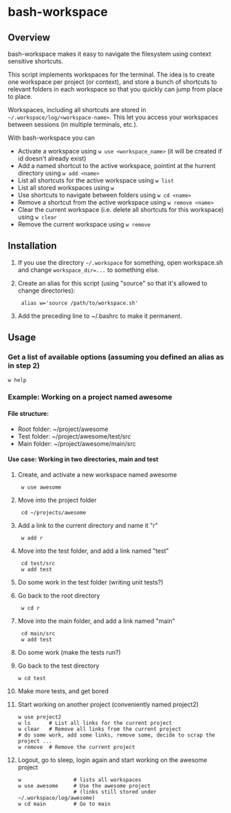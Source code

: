 
bash-workspace
==============

Overview
--------

bash-workspace makes it easy to navigate the filesystem using context sensitive shortcuts.

This script implements workspaces for the terminal. The idea is to create one workspace per 
project (or context), and store a bunch of shortcuts to relevant folders in each workspace so 
that you quickly can jump from place to place.

Workspaces, including all shortcuts are stored in `~/.workspace/log/<workspace-name>`.
This let you access your workspaces between sessions (in multiple terminals, etc.).

With bash-workspace you can

- Activate a workspace using `w use <workspace_name>` (it will be created if id doesn't already exist)
- Add a named shortcut to the active workspace, pointint at the hurrent directory using `w add <name>`
- List all shortcuts for the active workspace using `w list`
- List all stored workspaces using `w`
- Use shortcuts to navigate between folders using `w cd <name>`
- Remove a shortcut from the active workspace using `w remove <name>`
- Clear the current workspace (i.e. delete all shortcuts for this workspace) using `w clear`
- Remove the current workspace using `w remove`

Installation
------------

1. If you use the directory `~/.workspace` for something, open workspace.sh and 
   change `workspace_dir=...` to something else.

2. Create an alias for this script (using "source" so that it's allowed to change directories):

        alias w='source /path/to/workspace.sh'

3. Add the preceding line to ~/.bashrc to make it permanent.

Usage
-----

### Get a list of available options (assuming you defined an alias as in step 2)

    w help

### Example: Working on a project named awesome

#### File structure:

- Root folder: ~/project/awesome
- Test folder: ~/project/awesome/test/src
- Main folder: ~/project/awesome/main/src

#### Use case: Working in two directories, main and test

1. Create, and activate a new workspace named awesome

        w use awesome

2. Move into the project folder

        cd ~/projects/awesome

3. Add a link to the current directory and name it "r"

        w add r 

4. Move into the test folder, and add a link named "test"

        cd test/src
        w add test

5. Do some work in the test folder (writing unit tests?)

6. Go back to the root directory

        w cd r        

7. Move into the main folder, and add a link named "main"

        cd main/src
        w add test

9. Do some work (make the tests run?)

10. Go back to the test directory

        w cd test

11. Make more tests, and get bored

12. Start working on another project (conveniently named project2)

        w use project2
        w ls      # List all links for the current project
        w clear   # Remove all links from the current project
        # do some work, add some links, remove some, decide to scrap the project ...
        w remove  # Remove the current project

10. Logout, go to sleep, login again and start working on the awesome project

        w                 # lists all workspaces
        w use awesome     # Use the awesome project 
                          # (links still stored under ~/.workspace/log/awesome)
        w cd main         # Go to main
